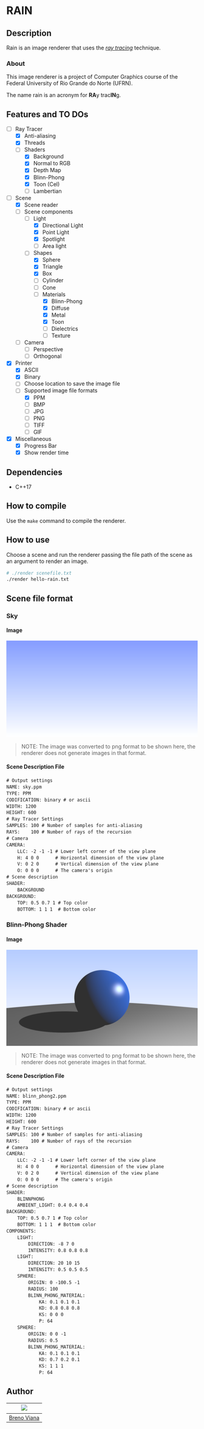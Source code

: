 # RAIN

## Description

Rain is an image renderer that uses the [_ray tracing_](https://en.wikipedia.org/wiki/Ray_tracing_(graphics)) technique.

### About

This image renderer is a project of Computer Graphics course of the Federal University of Rio Grande do Norte (UFRN).

The name rain is an acronym for **RA**y trac**IN**g.

## Features and TO DOs

- [ ] Ray Tracer
  - [x] Anti-aliasing
  - [x] Threads
  - [ ] Shaders
    - [x] Background
    - [x] Normal to RGB
    - [x] Depth Map
    - [x] Blinn-Phong
    - [x] Toon (Cel)
    - [ ] Lambertian

- [ ] Scene
  - [x] Scene reader
  - [ ] Scene components
    - [ ] Light
      - [x] Directional Light
      - [x] Point Light
      - [x] Spotlight
      - [ ] Area light
    - [ ] Shapes
      - [x] Sphere
      - [x] Triangle
      - [x] Box
      - [ ] Cylinder
      - [ ] Cone
      - [ ] Materials
        - [x] Blinn-Phong
        - [x] Diffuse
        - [x] Metal
        - [x] Toon
        - [ ] Dielectrics
        - [ ] Texture
  - [ ] Camera
    - [ ] Perspective
    - [ ] Orthogonal

- [x] Printer
  - [x] ASCII
  - [x] Binary
  - [ ] Choose location to save the image file
  - [ ] Supported image file formats
    - [x] PPM
    - [ ] BMP
    - [ ] JPG
    - [ ] PNG
    - [ ] TIFF
    - [ ] GIF
- [x] Miscellaneous
  - [x] Progress Bar
  - [x] Show render time

## Dependencies

- C++17

## How to compile

Use the ```make``` command to compile the renderer.

## How to use

Choose a scene and run the renderer passing the file path of the scene as an argument to render an image.

```bash
# ./render scenefile.txt
./render hello-rain.txt
```

## Scene file format

### Sky

#### Image

![alt text](imgs/sky.png)
> NOTE: The image was converted to png format to be shown here, the renderer does not generate images in that format.

#### Scene Description File

```txt
# Output settings
NAME: sky.ppm
TYPE: PPM
CODIFICATION: binary # or ascii
WIDTH: 1200
HEIGHT: 600
# Ray Tracer Settings
SAMPLES: 100 # Number of samples for anti-aliasing
RAYS:    100 # Number of rays of the recursion
# Camera
CAMERA:
    LLC: -2 -1 -1 # Lower left corner of the view plane
    H: 4 0 0      # Horizontal dimension of the view plane
    V: 0 2 0      # Vertical dimension of the view plane
    O: 0 0 0      # The camera's origin
# Scene description
SHADER:
    BACKGROUND
BACKGROUND:
    TOP: 0.5 0.7 1 # Top color
    BOTTOM: 1 1 1  # Bottom color
```

### Blinn-Phong Shader

#### Image

![alt text](imgs/blinn-phong1.png)
> NOTE: The image was converted to png format to be shown here, the renderer does not generate images in that format.

#### Scene Description File

```txt
# Output settings
NAME: blinn_phong2.ppm
TYPE: PPM
CODIFICATION: binary # or ascii
WIDTH: 1200
HEIGHT: 600
# Ray Tracer Settings
SAMPLES: 100 # Number of samples for anti-aliasing
RAYS:    100 # Number of rays of the recursion
# Camera
CAMERA:
    LLC: -2 -1 -1 # Lower left corner of the view plane
    H: 4 0 0      # Horizontal dimension of the view plane
    V: 0 2 0      # Vertical dimension of the view plane
    O: 0 0 0      # The camera's origin
# Scene description
SHADER:
    BLINNPHONG
    AMBIENT_LIGHT: 0.4 0.4 0.4
BACKGROUND:
    TOP: 0.5 0.7 1 # Top color
    BOTTOM: 1 1 1  # Bottom color
COMPONENTS:
    LIGHT:
        DIRECTION: -8 7 0
        INTENSITY: 0.8 0.8 0.8
    LIGHT:
        DIRECTION: 20 10 15
        INTENSITY: 0.5 0.5 0.5
    SPHERE:
        ORIGIN: 0 -100.5 -1
        RADIUS: 100
        BLINN_PHONG_MATERIAL:
            KA: 0.1 0.1 0.1
            KD: 0.8 0.8 0.8
            KS: 0 0 0
            P: 64
    SPHERE:
        ORIGIN: 0 0 -1
        RADIUS: 0.5
        BLINN_PHONG_MATERIAL:
            KA: 0.1 0.1 0.1
            KD: 0.7 0.2 0.1
            KS: 1 1 1
            P: 64
```

## Author

[<img src="https://avatars2.githubusercontent.com/u/17532418?v=3&s=400" width="100"/>](https://github.com/brenov) |
---|
[Breno Viana](https://github.com/brenov) |
